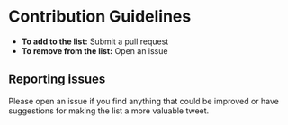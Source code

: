 # Contribution Guidelines

- **To add to the list:** Submit a pull request
- **To remove from the list:** Open an issue

## Reporting issues

Please open an issue if you find anything that could be improved or have
suggestions for making the list a more valuable tweet.

